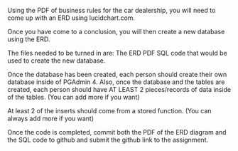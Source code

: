 Using the PDF of business rules for the car dealership, you will need to come up with an ERD using lucidchart.com.

Once you have come to a conclusion, you will then create a new database using the ERD.

The files needed to be turned in are:
The ERD PDF 
SQL code that would be used to create the new database.

Once the database has been created, each person should create their own database inside of PGAdmin 4. Also, once the database and the tables are created, each person should have AT LEAST 2 pieces/records of data inside of the tables. (You can add more if you want)

At least 2 of the inserts should come from a stored function. (You can always add more if you want)

Once the code is completed, commit both the PDF of the ERD diagram and the SQL code to github and submit the github link to the assignment.
